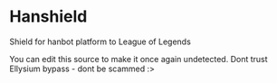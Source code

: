 # Hanshield
Shield for hanbot platform to League of Legends

You can edit this source to make it once again undetected.
Dont trust Ellysium bypass - dont be scammed :>
